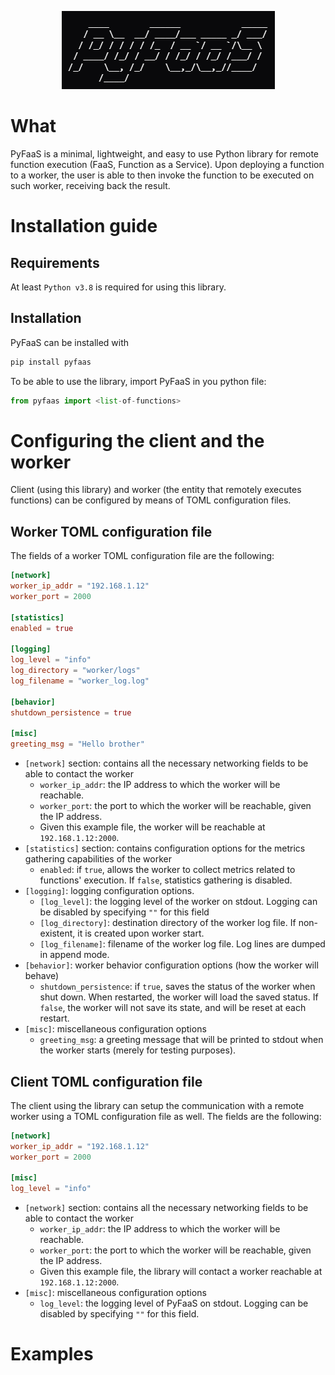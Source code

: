 <p align="center">
    <img src="assets/images/logo-ascii-art.png" alt="pyfaas-logo-ascii-art"> 
</p>

# What
PyFaaS is a minimal, lightweight, and easy to use Python library for remote function execution (FaaS, Function as a Service).
Upon deploying a function to a worker, the user is able to then invoke the function to be executed on such worker, receiving back the result.


# Installation guide

## Requirements
At least `Python v3.8` is required for using this library.

## Installation
PyFaaS can be installed with
```bash
pip install pyfaas
```
To be able to use the library, import PyFaaS in you python file:
```py
from pyfaas import <list-of-functions>
```


# Configuring the client and the worker
Client (using this library) and worker (the entity that remotely executes functions) can be configured by means of TOML configuration files.

## Worker TOML configuration file
The fields of a worker TOML configuration file are the following:
```TOML
[network]
worker_ip_addr = "192.168.1.12"
worker_port = 2000

[statistics]
enabled = true

[logging]
log_level = "info"
log_directory = "worker/logs"
log_filename = "worker_log.log"

[behavior]
shutdown_persistence = true

[misc]
greeting_msg = "Hello brother"
```
- `[network]` section: contains all the necessary networking fields to be able to contact the worker
    - `worker_ip_addr`: the IP address to which the worker will be reachable.
    - `worker_port`: the port to which the worker will be reachable, given the IP address.
    - Given this example file, the worker will be reachable at `192.168.1.12:2000`.
- `[statistics]` section: contains configuration options for the metrics gathering capabilities of the worker
    - `enabled`: if `true`, allows the worker to collect metrics related to functions' execution. If `false`, statistics gathering is disabled.
- `[logging]`: logging configuration options.
    - `[log_level]`: the logging level of the worker on stdout. Logging can be disabled by specifying `""` for this field
    - `[log_directory]`: destination directory of the worker log file. If non-existent, it is created upon worker start.
    - `[log_filename]`: filename of the worker log file. Log lines are dumped in append mode.
- `[behavior]`: worker behavior configuration options (how the worker will behave)
    - `shutdown_persistence`: if `true`, saves the status of the worker when shut down. When restarted, the worker will load the saved status. If `false`, the worker will not save its state, and will be reset at each restart.
- `[misc]`: miscellaneous configuration options
    - `greeting_msg`: a greeting message that will be printed to stdout when the worker starts (merely for testing purposes).

## Client TOML configuration file
The client using the library can setup the communication with a remote worker using a TOML configuration file as well. The fields are the following:
```TOML
[network]
worker_ip_addr = "192.168.1.12"
worker_port = 2000

[misc]
log_level = "info"
```
- `[network]` section: contains all the necessary networking fields to be able to contact the worker
    - `worker_ip_addr`: the IP address to which the worker will be reachable.
    - `worker_port`: the port to which the worker will be reachable, given the IP address.
    - Given this example file, the library will contact a worker reachable at `192.168.1.12:2000`.
- `[misc]`: miscellaneous configuration options
    - `log_level`: the logging level of PyFaaS on stdout. Logging can be disabled by specifying `""` for this field.

# Examples

